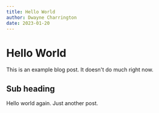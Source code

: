 ```yaml
---
title: Hello World
author: Dwayne Charrington
date: 2023-01-20
---
```


# Hello World

This is an example blog post. It doesn't do much right now.

## Sub heading

Hello world again. Just another post.